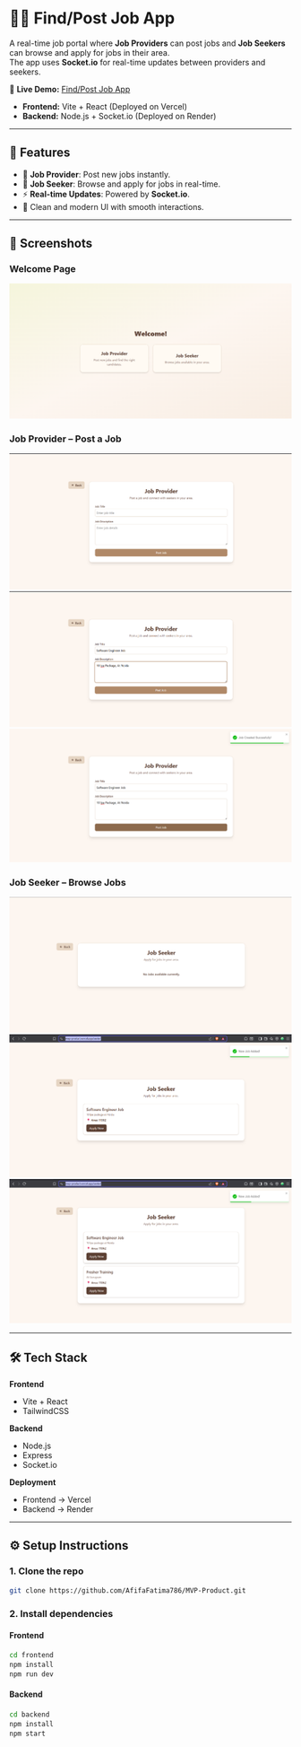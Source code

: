 # 🧑‍💼 Find/Post Job App  

A real-time job portal where **Job Providers** can post jobs and **Job Seekers** can browse and apply for jobs in their area.  
The app uses **Socket.io** for real-time updates between providers and seekers.  

🔗 **Live Demo:** [Find/Post Job App](https://mvp-product.vercel.app)  
- **Frontend:** Vite + React (Deployed on Vercel)  
- **Backend:** Node.js + Socket.io (Deployed on Render)  

---

## 🚀 Features  

- 👤 **Job Provider**: Post new jobs instantly.  
- 🔎 **Job Seeker**: Browse and apply for jobs in real-time.  
- ⚡ **Real-time Updates**: Powered by **Socket.io**.  
- 🎨 Clean and modern UI with smooth interactions.  

---

## 📸 Screenshots  

### Welcome Page  
![Welcome Page](./screenshots/Screenshot1.png)  

### Job Provider – Post a Job  
![Post Job](./screenshots/Screenshot2.png)  
![Fill Job](./screenshots/Screenshot3.png)  
![Job Created](./screenshots/Screenshot4.png)  

### Job Seeker – Browse Jobs  
![No Jobs](./screenshots/Screenshot5.png)  
![Job Listing](./screenshots/Screenshot6.png)  
![Multiple Jobs](./screenshots/Screenshot7.png)  

---

## 🛠️ Tech Stack  

**Frontend**  
- Vite + React  
- TailwindCSS  

**Backend**  
- Node.js  
- Express  
- Socket.io  

**Deployment**  
- Frontend → Vercel  
- Backend → Render  

---

## ⚙️ Setup Instructions  

### 1. Clone the repo  
```bash
git clone https://github.com/AfifaFatima786/MVP-Product.git
```

### 2. Install dependencies  
#### Frontend  
```bash
cd frontend
npm install
npm run dev
```

#### Backend  
```bash
cd backend
npm install
npm start
```
